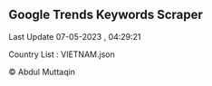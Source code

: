 

## Google Trends Keywords Scraper 
 
Last Update 07-05-2023 , 04:29:21

Country List :
VIETNAM.json



© Abdul Muttaqin 
